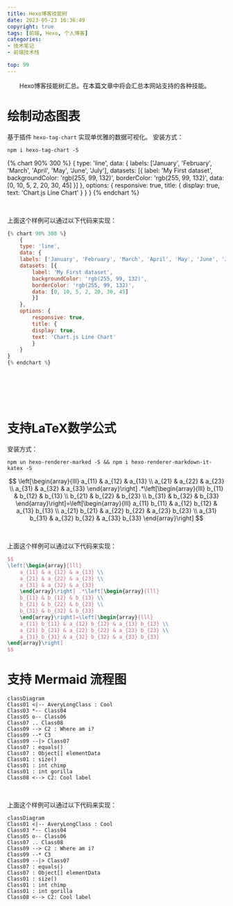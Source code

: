 ```yaml
---
title: Hexo博客技能树
date: 2023-05-23 16:36:49
copyright: true
tags: [前端, Hexo, 个人博客]
categories:
- 技术笔记
- 前端技术栈

top: 99
---
```



&emsp;&emsp;Hexo博客技能树汇总。在本篇文章中将会汇总本网站支持的各种技能。

<!--more-->

# 绘制动态图表

基于插件 `hexo-tag-chart` 实现单优雅的数据可视化。
安装方式：

```shell
npm i hexo-tag-chart -S
```

{% chart 90% 300 %}
    {
    type: 'line',
    data: {
    labels: ['January', 'February', 'March', 'April', 'May', 'June', 'July'],
    datasets: [{
        label: 'My First dataset',
        backgroundColor: 'rgb(255, 99, 132)',
        borderColor: 'rgb(255, 99, 132)',
        data: [0, 10, 5, 2, 20, 30, 45]
        }]
    },
    options: {
        responsive: true,
        title: {
        display: true,
        text: 'Chart.js Line Chart'
        }
    }
}
{% endchart %}

<br/>

上面这个样例可以通过以下代码来实现：

```js
{% chart 90% 300 %}
    {
    type: 'line',
    data: {
    labels: ['January', 'February', 'March', 'April', 'May', 'June', 'July'],
    datasets: [{
        label: 'My First dataset',
        backgroundColor: 'rgb(255, 99, 132)',
        borderColor: 'rgb(255, 99, 132)',
        data: [0, 10, 5, 2, 20, 30, 45]
        }]
    },
    options: {
        responsive: true,
        title: {
        display: true,
        text: 'Chart.js Line Chart'
        }
    }
}
{% endchart %}
```


<br/><br/><br/><br/>



# 支持LaTeX数学公式

安装方式：

```shell
npm un hexo-renderer-marked -S && npm i hexo-renderer-markdown-it-katex -S
```

$$
\left[\begin{array}{lll}
    a_{11} & a_{12} & a_{13} \\
    a_{21} & a_{22} & a_{23} \\
    a_{31} & a_{32} & a_{33}
    \end{array}\right] .*\left[\begin{array}{lll}
    b_{11} & b_{12} & b_{13} \\
    b_{21} & b_{22} & b_{23} \\
    b_{31} & b_{32} & b_{33}
    \end{array}\right]=\left[\begin{array}{lll}
    a_{11} b_{11} & a_{12} b_{12} & a_{13} b_{13} \\
    a_{21} b_{21} & a_{22} b_{22} & a_{23} b_{23} \\
    a_{31} b_{31} & a_{32} b_{32} & a_{33} b_{33}
\end{array}\right]
$$

<br/>

上面这个样例可以通过以下代码来实现：

```latex
$$
\left[\begin{array}{lll}
    a_{11} & a_{12} & a_{13} \\
    a_{21} & a_{22} & a_{23} \\
    a_{31} & a_{32} & a_{33}
    \end{array}\right] .*\left[\begin{array}{lll}
    b_{11} & b_{12} & b_{13} \\
    b_{21} & b_{22} & b_{23} \\
    b_{31} & b_{32} & b_{33}
    \end{array}\right]=\left[\begin{array}{lll}
    a_{11} b_{11} & a_{12} b_{12} & a_{13} b_{13} \\
    a_{21} b_{21} & a_{22} b_{22} & a_{23} b_{23} \\
    a_{31} b_{31} & a_{32} b_{32} & a_{33} b_{33}
\end{array}\right]
$$
```

# 支持 Mermaid 流程图



```mermaid
classDiagram
Class01 <|-- AveryLongClass : Cool
Class03 *-- Class04
Class05 o-- Class06
Class07 .. Class08
Class09 --> C2 : Where am i?
Class09 --* C3
Class09 --|> Class07
Class07 : equals()
Class07 : Object[] elementData
Class01 : size()
Class01 : int chimp
Class01 : int gorilla
Class08 <--> C2: Cool label
```


<br/>

上面这个样例可以通过以下代码来实现：
```
classDiagram
Class01 <|-- AveryLongClass : Cool
Class03 *-- Class04
Class05 o-- Class06
Class07 .. Class08
Class09 --> C2 : Where am i?
Class09 --* C3
Class09 --|> Class07
Class07 : equals()
Class07 : Object[] elementData
Class01 : size()
Class01 : int chimp
Class01 : int gorilla
Class08 <--> C2: Cool label
```
